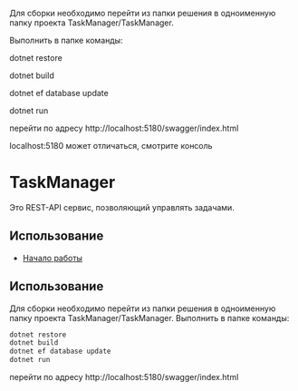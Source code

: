 Для сборки необходимо перейти из папки решения в одноименную папку проекта TaskManager/TaskManager.

Выполнить в папке команды:

dotnet restore

dotnet build

dotnet ef database update

dotnet run

перейти по адресу http://localhost:5180/swagger/index.html

localhost:5180 может отличаться, смотрите консоль

# TaskManager
Это REST-API сервис, позволяющий управлять задачами.

## Использование
- [Начало работы](#начало-работы)

## Использование
Для сборки необходимо перейти из папки решения в одноименную папку проекта TaskManager/TaskManager.
Выполнить в папке команды:
```sh
dotnet restore
dotnet build
dotnet ef database update
dotnet run
```
перейти по адресу http://localhost:5180/swagger/index.html
